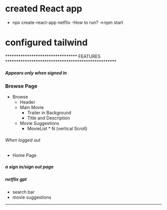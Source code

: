 # created React app
- npx create-react-app netflix
-How to run? ->npm start
# configured tailwind

********************************* FEATURES ***************************************************
##### Appears only when signed in ############
### Browse Page
- Browse
    - Header
    - Main Movie
        - Trailer in Background
        - Title and Description
    - Movie Suggestions
        - MovieList * N (vertical Scroll)

###### When logged out ######
 - Home Page

##### a sign in/sign out page ########

##### netflix gpt #######
 - search bar
 - movie suggestions

*************************************************************************************************** 